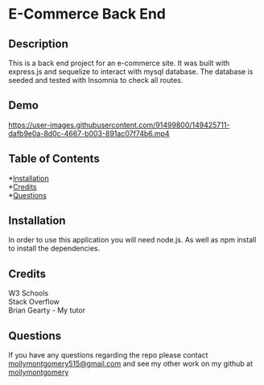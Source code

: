 # E-Commerce Back End

  ## Description
  This is a back end project for an e-commerce site. It was built with express.js and sequelize to interact with mysql database. The database is seeded and tested with Insomnia to check all routes.

  ## Demo

https://user-images.githubusercontent.com/91499800/149425711-dafb9e0a-8d0c-4667-b003-891ac07f74b6.mp4


  ## Table of Contents
  
  *[Installation](#installation)<br>
  *[Credits](#contributions)<br>
  *[Questions](#questions)


  ## Installation
  In order to use this application you will need node.js. As well as npm install to install the dependencies.

  ## Credits
  W3 Schools <br> 
  Stack Overflow <br> 
  Brian Gearty - My tutor

  ## Questions
  If you have any questions regarding the repo please contact mollymontgomery515@gmail.com and see my other work on my github at [mollymontgomery](https://www.github.com/mollymontgomery) 

